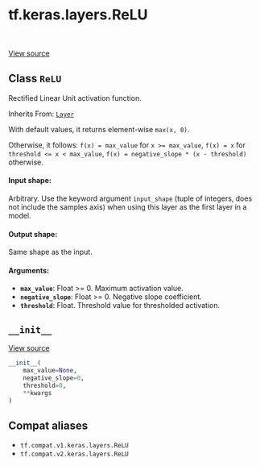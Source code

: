 <div itemscope itemtype="http://developers.google.com/ReferenceObject">
<meta itemprop="name" content="tf.keras.layers.ReLU" />
<meta itemprop="path" content="Stable" />
<meta itemprop="property" content="__init__"/>
</div>

# tf.keras.layers.ReLU

<!-- Insert buttons and diff -->

<table class="tfo-notebook-buttons tfo-api" align="left">
</table>

<a target="_blank" href="/code/stable/tensorflow/python/keras/layers/advanced_activations.py">View source</a>



## Class `ReLU`

Rectified Linear Unit activation function.

Inherits From: [`Layer`](../../../tf/keras/layers/Layer.md)

<!-- Placeholder for "Used in" -->

With default values, it returns element-wise `max(x, 0)`.

Otherwise, it follows:
`f(x) = max_value` for `x >= max_value`,
`f(x) = x` for `threshold <= x < max_value`,
`f(x) = negative_slope * (x - threshold)` otherwise.

#### Input shape:

Arbitrary. Use the keyword argument `input_shape`
(tuple of integers, does not include the samples axis)
when using this layer as the first layer in a model.



#### Output shape:

Same shape as the input.



#### Arguments:


* <b>`max_value`</b>: Float >= 0. Maximum activation value.
* <b>`negative_slope`</b>: Float >= 0. Negative slope coefficient.
* <b>`threshold`</b>: Float. Threshold value for thresholded activation.

<h2 id="__init__"><code>__init__</code></h2>

<a target="_blank" href="/code/stable/tensorflow/python/keras/layers/advanced_activations.py">View source</a>

``` python
__init__(
    max_value=None,
    negative_slope=0,
    threshold=0,
    **kwargs
)
```








## Compat aliases

* `tf.compat.v1.keras.layers.ReLU`
* `tf.compat.v2.keras.layers.ReLU`

